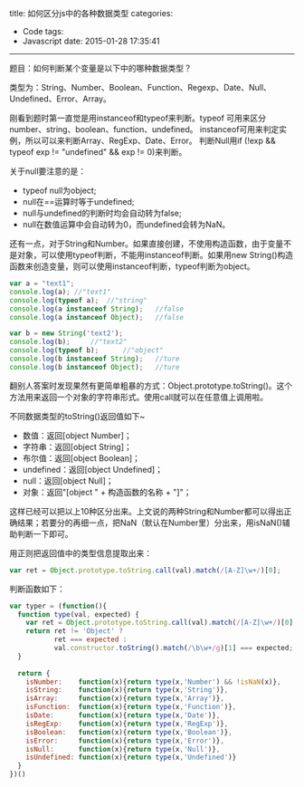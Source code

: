title: 如何区分js中的各种数据类型
categories:
  - Code
tags:
  - Javascript
date: 2015-01-28 17:35:41
---
题目：如何判断某个变量是以下中的哪种数据类型？

类型为：String、Number、Boolean、Function、Regexp、Date、Null、Undefined、Error、Array。

刚看到题时第一直觉是用instanceof和typeof来判断。typeof 可用来区分number、string、boolean、function、undefined。
instanceof可用来判定实例，所以可以来判断Array、RegExp、Date、Error。
判断Null用if (!exp && typeof exp != "undefined" && exp != 0)来判断。

关于null要注意的是：

* typeof null为object;
* null在==运算时等于undefined;
* null与undefined的判断时均会自动转为false;
* null在数值运算中会自动转为0，而undefined会转为NaN。

还有一点，对于String和Number。如果直接创建，不使用构造函数，由于变量不是对象，可以使用typeof判断，不能用instanceof判断。如果用new String()构造函数来创造变量，则可以使用instanceof判断，typeof判断为object。

<!-- more -->

``` javascript
var a = "text1";
console.log(a);	//"text1"
console.log(typeof a);	//"string"
console.log(a instanceof String);	//false
console.log(a instanceof Object);	//false

var b = new String('text2');	
console.log(b);		//"text2"
console.log(typeof b);		//"object"
console.log(b instanceof String);	//ture
console.log(b instanceof Object);	//ture
```


翻别人答案时发现果然有更简单粗暴的方式：Object.prototype.toString()。这个方法用来返回一个对象的字符串形式。使用call就可以在任意值上调用啦。

不同数据类型的toString()返回值如下~

* 数值：返回[object Number]；
* 字符串：返回[object String]；
* 布尔值：返回[object Boolean]；
* undefined：返回[object Undefined]；
* null：返回[object Null]；
* 对象：返回"[object " + 构造函数的名称 + "]"；

这样已经可以把以上10种区分出来。上文说的两种String和Number都可以得出正确结果；若要分的再细一点，把NaN（默认在Number里）分出来，用isNaN()辅助判断一下即可。

用正则把返回值中的类型信息提取出来：

``` javascript
var ret = Object.prototype.toString.call(val).match(/[A-Z]\w+/)[0];
```

判断函数如下：

``` javascript
var typer = (function(){
  function type(val, expected) {
    var ret = Object.prototype.toString.call(val).match(/[A-Z]\w+/)[0]
    return ret != 'Object' ? 
           ret === expected :
           val.constructor.toString().match(/\b\w+/g)[1] === expected;
  }
  
  return {
    isNumber:    function(x){return type(x,'Number') && !isNaN(x)},
    isString:    function(x){return type(x,'String')},
    isArray:     function(x){return type(x,'Array')},
    isFunction:  function(x){return type(x,'Function')},
    isDate:      function(x){return type(x,'Date')},
    isRegExp:    function(x){return type(x,'RegExp')},
    isBoolean:   function(x){return type(x,'Boolean')},
    isError:     function(x){return type(x,'Error')},
    isNull:      function(x){return type(x,'Null')},
    isUndefined: function(x){return type(x,'Undefined')}
  }
})()
```